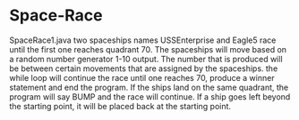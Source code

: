 # Space-Race
SpaceRace1.java
two spaceships names USSEnterprise and Eagle5 race until the first one reaches quadrant 70. The spaceships will move based on a random number generator 1-10 output. The number that is produced will be between certain movements that are assigned by the spaceships. the while loop will continue the race until one reaches 70, produce a winner statement and end the program. If the ships land on the same quadrant, the program will say BUMP and the race will continue. If a ship goes left beyond the starting point, it will be placed back at the starting point. 

